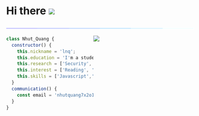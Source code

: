 # Hi there <img src="https://em-content.zobj.net/source/microsoft-teams/337/waving-hand_1f44b.png" width="29"> 
<img src="https://github.com/MLX15/MLX15/blob/master/a.gif"></a>

<img align="right" width="270px"  src="https://media.tenor.com/ITc1hNBSH_wAAAAM/coding-typing.gif" />

```javascript
class Nhut_Quang {
  constructor() {
    this.nickname = 'lnq';
    this.education = 'I'm a student studying at HUFI university ';
    this.research = ['Security', 'ML'];
    this.interest = ['Reading', 'Coding', 'Trading','Travel', 'Cooking'];
    this.skills = ['Javascript','Typescript','Python','C/C++'];
  }
  communication() {
    const email = 'nhutquang7x2o1@gmail.com';
  }
}

```




